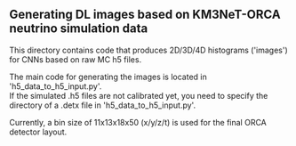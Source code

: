 ## Generating DL images based on KM3NeT-ORCA neutrino simulation data 

This directory contains code that produces 2D/3D/4D histograms ('images') for CNNs based on raw MC h5 files.

The main code for generating the images is located in 'h5_data_to_h5_input.py'. <br>
If the simulated .h5 files are not calibrated yet, you need to specify the directory of a .detx file in 'h5_data_to_h5_input.py'.

Currently, a bin size of 11x13x18x50 (x/y/z/t) is used for the final ORCA detector layout. 
